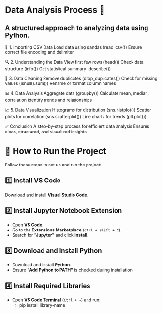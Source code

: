 # Data Analysis Process 🚀
## A structured approach to analyzing data using Python.

📂 1. Importing CSV Data
Load data using pandas (read_csv())
Ensure correct file encoding and delimiter



🔍 2. Understanding the Data
View first few rows (head())
Check data structure (info())
Get statistical summary (describe())



🧹 3. Data Cleaning
Remove duplicates (drop_duplicates())
Check for missing values (isnull().sum())
Rename or format column names



📊 4. Data Analysis
Aggregate data (groupby())
Calculate mean, median, correlation
Identify trends and relationships



📈 5. Data Visualization
Histograms for distribution (sns.histplot())
Scatter plots for correlation (sns.scatterplot())
Line charts for trends (plt.plot())



✅ Conclusion
A step-by-step process for efficient data analysis
Ensures clean, structured, and visualized insights


# 🚀 How to Run the Project  

Follow these steps to set up and run the project:  

## 1️⃣ Install VS Code  
Download and install **Visual Studio Code**.  

## 2️⃣ Install Jupyter Notebook Extension  
- Open **VS Code**.  
- Go to the **Extensions Marketplace** (`Ctrl + Shift + X`).  
- Search for **"Jupyter"** and click **Install**.

## 3️⃣ Download and Install Python  
- Download and install **Python**.  
- Ensure **"Add Python to PATH"** is checked during installation.  


## 4️⃣ Install Required Libraries  
- Open **VS Code Terminal** (`Ctrl + ~`) and run:
  - pip install library-name
